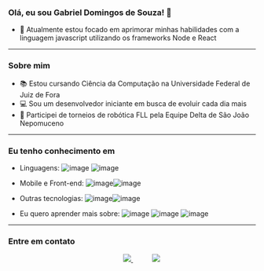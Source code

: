 ### Olá, eu sou Gabriel Domingos de Souza! 👋

- 🌱 Atualmente estou focado em aprimorar minhas habilidades com a linguagem javascript utilizando os frameworks Node e React

---

### Sobre mim

- :books: Estou cursando Ciência da Computação na Universidade Federal de Juiz de Fora
- :computer: Sou um desenvolvedor iniciante em busca de evoluir cada dia mais
- 🤖 Participei de torneios de robótica FLL pela Equipe Delta de São João Nepomuceno 

---

### Eu tenho conhecimento em

 - Linguagens: ![image](https://user-images.githubusercontent.com/74616318/161270883-bb111f71-f2d1-4572-a944-4ef9f6abfa4c.png)
![image](https://user-images.githubusercontent.com/74616318/161270973-479f79b0-4587-401c-85d3-81cbbbf5ddca.png)
 - Mobile e Front-end: ![image](https://user-images.githubusercontent.com/74616318/161271164-adf58cc3-63ad-46de-a5c5-c2e1f199bb07.png)![image](https://user-images.githubusercontent.com/74616318/161272296-754abd07-7196-4139-8d7b-6f06a958fb50.png)

 - Outras tecnologias: ![image](https://user-images.githubusercontent.com/74616318/161271242-488a314b-8eb1-4f76-a6bf-02edb806a08b.png)![image](https://user-images.githubusercontent.com/74616318/161271481-8c867b2c-343d-4c8f-8933-121d7b88bc89.png)
- Eu quero aprender mais sobre: ![image](https://user-images.githubusercontent.com/74616318/161271910-6176b230-d45f-426e-81dd-c4e0d8f84912.png)
![image](https://user-images.githubusercontent.com/74616318/161271963-e3793b20-1371-4eab-b458-78372e97095a.png)
![image](https://user-images.githubusercontent.com/74616318/161272183-a76508ae-5946-4ee4-8d1b-61a0bdf03e55.png)

---

### Entre em contato
<p align="center">
    &nbsp;&nbsp;&nbsp;&nbsp;&nbsp;&nbsp;&nbsp;&nbsp;&nbsp;
    <a href="mailto:gbdomingos03@gmail.com">
        <img src="https://img.shields.io/badge/gmail-D14836?&style=for-the-badge&logo=gmail&logoColor=white&link=mailto:gbdomingos03@gmail.com">
    </a>
    &nbsp;&nbsp;&nbsp;&nbsp;&nbsp;&nbsp;&nbsp;&nbsp;&nbsp;
    <a href="https://www.linkedin.com/in/https://www.linkedin.com/in/gabriel-souza-98a471208/">
        <img src="https://img.shields.io/badge/linkedin-%230077B5.svg?&style=for-the-badge&logo=linkedin&logoColor=white&link=mailto:https://www.linkedin.com/in/gabriel-souza-98a471208/">
    </a>
</p>
 



<!--
**gabrields03/gabrields03** is a ✨ _special_ ✨ repository because its `README.md` (this file) appears on your GitHub profile.

Here are some ideas to get you started:

- 🔭 I’m currently working on ...
- 🌱 I’m currently learning ...
- 👯 I’m looking to collaborate on ...
- 🤔 I’m looking for help with ...
- 💬 Ask me about ...
- 📫 How to reach me: ...
- 😄 Pronouns: ...
- ⚡ Fun fact: ...
-->
